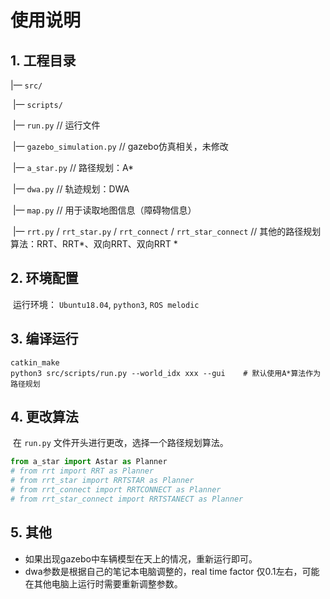 # 使用说明

## 1. 工程目录

|— `src/` 

​	|— `scripts/`

​		|— `run.py`		  // 运行文件	

​		|— `gazebo_simulation.py`		// gazebo仿真相关，未修改

​		|— `a_star.py`	// 路径规划：A*

​		|— `dwa.py`		  // 轨迹规划：DWA

​		|— `map.py`		  // 用于读取地图信息（障碍物信息）

​		|— `rrt.py` / `rrt_star.py` / `rrt_connect` / `rrt_star_connect`	// 其他的路径规划算法：RRT、RRT*、双向RRT、双向RRT *



## 2. 环境配置

​		运行环境： `Ubuntu18.04`, `python3`, `ROS melodic`



## 3. 编译运行

```shell
catkin_make
python3 src/scripts/run.py --world_idx xxx --gui	# 默认使用A*算法作为路径规划
```



## 4. 更改算法

​		在 `run.py` 文件开头进行更改，选择一个路径规划算法。

```python
from a_star import Astar as Planner
# from rrt import RRT as Planner
# from rrt_star import RRTSTAR as Planner
# from rrt_connect import RRTCONNECT as Planner
# from rrt_star_connect import RRTSTANECT as Planner
```



## 5. 其他

- 如果出现gazebo中车辆模型在天上的情况，重新运行即可。
- dwa参数是根据自己的笔记本电脑调整的，real time factor 仅0.1左右，可能在其他电脑上运行时需要重新调整参数。